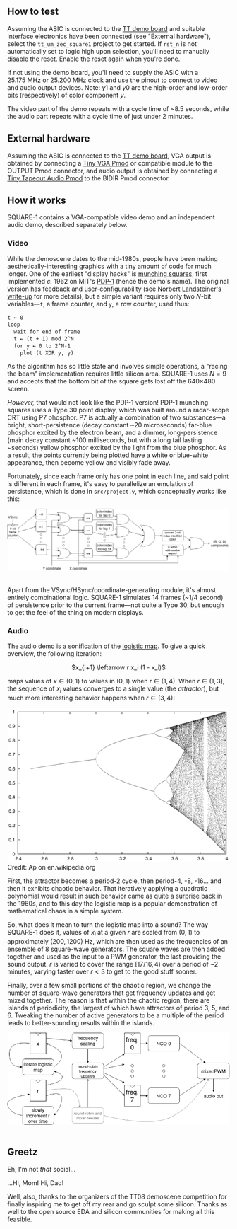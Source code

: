 ## How to test

Assuming the ASIC is connected to the [TT demo board]
and suitable interface electronics have been connected (see "External hardware"),
select the `tt_um_zec_square1` project to get started.
If `rst_n` is not automatically set to logic high upon selection, you'll need to manually disable the reset.
Enable the reset again when you're done.

If not using the demo board, you'll need to supply the ASIC with a
25.175&nbsp;MHz or 25.200&nbsp;MHz clock and use the pinout to connect
to video and audio output devices. Note: <em>y</em>1 and <em>y</em>0 are the high-order
and low-order bits (respectively) of color component <em>y</em>.

The video part of the demo repeats with a cycle time of ~8.5 seconds,
while the audio part repeats with a cycle time of just under 2 minutes.

## External hardware

Assuming the ASIC is connected to the [TT demo board],
VGA output is obtained by connecting a [Tiny VGA Pmod] or compatible module to the OUTPUT Pmod connector,
and audio output is obtained by connecting a [Tiny Tapeout Audio Pmod] to the BIDIR Pmod connector.

## How it works

SQUARE-1 contains a VGA-compatible video demo and an independent audio demo,
described separately below.

### Video

While the demoscene dates to the mid-1980s, people have been making
aesthetically-interesting graphics with a tiny amount of code for much longer.
One of the earliest "display hacks"
is [munching squares], first implemented _c._ 1962 on
MIT's [PDP-1] (hence the demo's name).
The original version has feedback and user-configurability
(see [Norbert Landsteiner's write-up] for more details), but a simple variant
requires only two $N$-bit
variables&mdash;`t`, a frame counter, and `y`, a row counter, used thus:

```plain
t ← 0
loop
  wait for end of frame
  t ← (t + 1) mod 2^N
  for y ← 0 to 2^N-1
    plot (t XOR y, y)
```

As the algorithm has so little state and involves simple operations,
a "racing the beam" implementation requires little silicon area.
SQUARE-1 uses $N = 9$ and accepts that the bottom bit of the square gets
lost off the 640×480 screen.

_However,_ that would not look like the PDP-1 version!
PDP-1 munching squares uses a Type 30 point display, which was built around
a radar-scope CRT using P7 phosphor.
P7 is actually a combination of two substances&mdash;a bright, short-persistence
(decay constant ~20 microseconds) far-blue phosphor excited by
the electron beam, and a dimmer, long-persistence
(main decay constant ~100 milliseconds,
but with a long tail lasting ~seconds)
yellow phosphor excited by the light from the
blue phosphor. As a result, the points currently being plotted have a
white or blue-white appearance, then become yellow and visibly fade away.

Fortunately, since each frame only has one point in each line, and said
point is different in each frame, it's easy to parallelize
an emulation of persistence, which is done in `src/project.v`, which
conceptually works like this:

![block diagram of image-generation logic](./munching-squares.png)&nbsp;

Apart from the VSync/HSync/coordinate-generating module, it's almost entirely
combinational logic. SQUARE-1 simulates 14 frames (~1/4 second) of
persistence prior to the current frame&mdash;not quite a Type 30,
but enough to get the feel of the thing on modern displays.

### Audio

The audio demo is a sonification of the [logistic map].
To give a quick overview, the following iteration:

<p align="center">$x_{i+1} \leftarrow r x_i (1 - x_i)$</p>

maps values of $x \in (0, 1)$ to values in $(0, 1)$
when $r \in (1, 4)$. When $r \in (1, 3]$, the sequence
of $x_i$ values converges to a single value (the _attractor_),
but much more interesting behavior happens when $r \in (3, 4)$:

![attractor of the logistic map for r between 2.5 and 4](./logistic-map.png)
<br />Credit: Ap on en.wikipedia.org

First, the attractor becomes a period-2 cycle, then period-4, -8, -16&hellip;
and then it exhibits chaotic behavior.
That iteratively applying a quadratic polynomial would result in such behavior
came as quite a surprise back in the 1960s,
and to this day the logistic map is
a popular demonstration of mathematical chaos in a simple system.

So, what does it mean to turn the logistic map into a sound?
The way SQUARE-1 does it, values of $x_i$ at a given $r$ are scaled
from $(0, 1)$ to approximately $(200, 1200)$&nbsp;Hz, which are
then used as the frequencies of an ensemble of 8 square-wave generators.
The square waves are then added together and used
as the input to a PWM generator,
the last providing the sound output.
$r$ is varied to cover the range $[17/16, 4)$ over a period of ~2 minutes,
varying faster over $r < 3$ to get to the good stuff sooner.

Finally, over a few small portions of the chaotic region, we change the
number of square-wave generators that get frequency updates
and get mixed together. The reason is that within the chaotic region,
there are islands of periodicity, the largest of which have attractors
of period 3, 5, and 6. Tweaking the number of active generators to be a
multiple of the period leads to better-sounding results within the islands.

![block diagram of logistic_snd module](./logistic_snd.png)&nbsp;

## Greetz

Eh, I'm not _that_ social&hellip;

&hellip;Hi, Mom! Hi, Dad!

Well, also, thanks to the organizers of the TT08 demoscene competition
for finally inspiring me to get off my rear and go sculpt some silicon.
Thanks as well to the open source EDA and silicon communities for making
all this feasible.

[TT demo board]: https://tinytapeout.com/specs/pcb/
[Tiny VGA Pmod]: https://github.com/mole99/tiny-vga
[Tiny Tapeout Audio Pmod]: https://github.com/MichaelBell/tt-audio-pmod
[munching squares]: https://en.wikipedia.org/wiki/Munching_square
[PDP-1]: https://en.wikipedia.org/wiki/PDP-1
[Norbert Landsteiner's write-up]: https://www.masswerk.at/minskytron/
[logistic map]: https://en.wikipedia.org/wiki/Logistic_map
